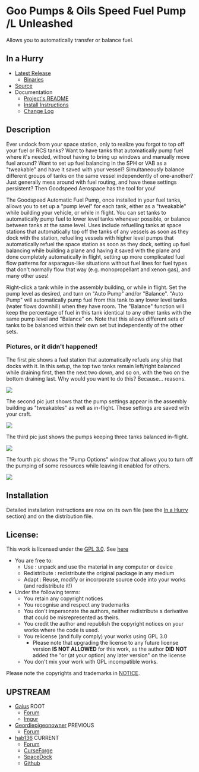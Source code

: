 # Goo Pumps & Oils Speed Fuel Pump /L Unleashed

Allows you to automatically transfer or balance fuel.


## In a Hurry

* [Latest Release](https://github.com/net-lisias-ksp/GPOSpeedFuelPump/releases)
	+ [Binaries](https://github.com/net-lisias-ksp/GPOSpeedFuelPump/tree/Archive)
* [Source](https://github.com/net-lisias-kspu/GPOSpeedFuelPump)
* Documentation
	+ [Project's README](https://github.com/net-lisias-ksp/GPOSpeedFuelPump/blob/master/README.md)
	+ [Install Instructions](https://github.com/net-lisias-ksp/GPOSpeedFuelPump/blob/master/INSTALL.md)
	+ [Change Log](./CHANGE_LOG.md)


## Description

Ever undock from your space station, only to realize you forgot to top off your fuel or RCS tanks? Want to have tanks that automatically pump fuel where it's needed, without having to bring up windows and manually move fuel around? Want to set up fuel balancing in the SPH or VAB as a "tweakable" and have it saved with your vessel? Simultaneously balance different groups of tanks on the same vessel independently of one-another? Just generally mess around with fuel routing, and have these settings persistent? Then Goodspeed Aerospace has the tool for you!

The Goodspeed Automatic Fuel Pump, once installed in your fuel tanks, allows you to set up a "pump level" for each tank, either as a "tweakable" while building your vehicle, or while in flight. You can set tanks to automatically pump fuel to lower level tanks whenever possible, or balance between tanks at the same level. Uses include refuelling tanks at space stations that automatically top off the tanks of any vessels as soon as they dock with the station, refuelling vessels with higher level pumps that automatically refuel the space station as soon as they dock, setting up fuel balancing while building a plane and having it saved with the plane and done completely automatically in flight, setting up more complicated fuel flow patterns for asparagus-like situations without fuel lines for fuel types that don't normally flow that way (e.g. monopropellant and xenon gas), and many other uses!

Right-click a tank while in the assembly building, or while in flight. Set the pump level as desired, and turn on "Auto Pump" and/or "Balance". "Auto Pump" will automatically pump fuel from this tank to any lower level tanks (water flows downhill) when they have room. The "Balance" function will keep the percentage of fuel in this tank identical to any other tanks with the same pump level and "Balance" on. Note that this allows different sets of tanks to be balanced within their own set but independently of the other sets.

### Pictures, or it didn't happened!

The first pic shows a fuel station that automatically refuels any ship that docks with it. In this setup, the top two tanks remain left/right balanced while draining first, then the next two down, and so on, with the two on the bottom draining last. Why would you want to do this? Because... reasons.

![](https://i.imgur.com/2pChN3Q.png)

The second pic just shows that the pump settings appear in the assembly building as "tweakables" as well as in-flight. These settings are saved with your craft.

![](https://i.imgur.com/JnfmO7C.png)

The third pic just shows the pumps keeping three tanks balanced in-flight.

![](https://i.imgur.com/Bxmxd6d.png)

The fourth pic shows the "Pump Options" window that allows you to turn off the pumping of some resources while leaving it enabled for others.

![](https://i.imgur.com/G1kAfqy.png)


## Installation

Detailed installation instructions are now on its own file (see the [In a Hurry](#in-a-hurry) section) and on the distribution file.

## License:

This work is licensed under the [GPL 3.0](https://www.gnu.org/licenses/gpl-3.0.txt). See [here](./LICENSE)

+ You are free to:
	- Use : unpack and use the material in any computer or device
	- Redistribute : redistribute the original package in any medium
	- Adapt : Reuse, modify or incorporate source code into your works (and redistribute it!)
+ Under the following terms:
	- You retain any copyright notices
	- You recognise and respect any trademarks
	- You don't impersonate the authors, neither redistribute a derivative that could be misrepresented as theirs.
	- You credit the author and republish the copyright notices on your works where the code is used.
	- You relicense (and fully comply) your works using GPL 3.0
		- Please note that upgrading the license to any future license version  **IS NOT ALLOWED** for this work, as the author **DID NOT**
 added the "or (at your option) any later version" on the license
	- You don't mix your work with GPL incompatible works.

Please note the copyrights and trademarks in [NOTICE](./NOTICE).


## UPSTREAM

* [Gaius](https://forum.kerbalspaceprogram.com/index.php?/profile/66495-gaius/) ROOT
	+ [Forum](https://forum.kerbalspaceprogram.com/index.php?/topic/60992-*/)
	+ [Imgur](https://imgur.com/a/ilLes)
* [Geordiepigeonowner](https://forum.kerbalspaceprogram.com/index.php?/profile/116764-geordiepigeonowner/) PREVIOUS
	+ [Forum](https://forum.kerbalspaceprogram.com/index.php?/topic/106448-*/) 
* [hab136](https://forum.kerbalspaceprogram.com/index.php?/profile/75997-hab136/) CURRENT
	+ [Forum](https://forum.kerbalspaceprogram.com/index.php?/topic/137489-*/) 
	+ [CurseForge](https://kerbal.curseforge.com/projects/gpospeedfuelpump-continued/files)
	+ [SpaceDock](http://spacedock.info/mod/546/GPOSpeedFuelPump)
	+ [Github](https://github.com/henrybauer/GPOSpeedPump)
